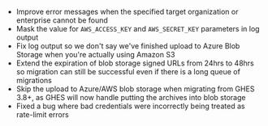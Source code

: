 - Improve error messages when the specified target organization or enterprise cannot be found
- Mask the value for `AWS_ACCESS_KEY` and `AWS_SECRET_KEY` parameters in log output
- Fix log output so we don't say we've finished upload to Azure Blob Storage when you're actually using Amazon S3
- Extend the expiration of blob storage signed URLs from 24hrs to 48hrs so migration can still be successful even if there is a long queue of migrations
- Skip the upload to Azure/AWS blob storage when migrating from GHES 3.8+, as GHES will now handle putting the archives into blob storage
- Fixed a bug where bad credentials were incorrectly being treated as rate-limit errors
